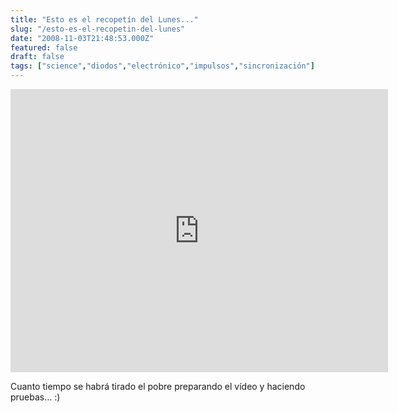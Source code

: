 ```yaml
---
title: "Esto es el recopetín del Lunes..."
slug: "/esto-es-el-recopetin-del-lunes"
date: "2008-11-03T21:48:53.000Z"
featured: false
draft: false
tags: ["science","diodos","electrónico","impulsos","sincronización"]
---
```



<iframe allowfullscreen="" frameborder="0" height="453" src="http://www.youtube.com/embed/YxdlYFCp5Ic?feature=oembed" width="604"></iframe>

Cuanto tiempo se habrá tirado el pobre preparando el vídeo y haciendo pruebas… :)



